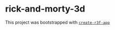 # rick-and-morty-3d

This project was bootstrapped with [`create-r3f-app`](https://github.com/utsuboco/create-r3f-app)